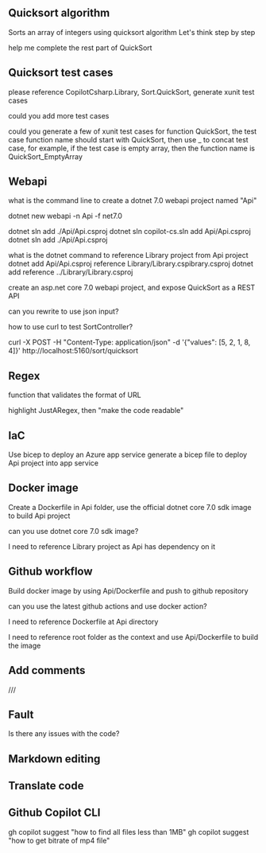 ## Quicksort algorithm
Sorts an array of integers using quicksort algorithm
Let's think step by step

help me complete the rest part of QuickSort

## Quicksort test cases
please reference CopilotCsharp.Library, Sort.QuickSort, generate xunit test cases

could you add more test cases

could you generate a few of xunit test cases for function QuickSort, the test case function name should start with QuickSort, then use _ to concat test case, for example, if the test case is empty array, then the function name is QuickSort_EmptyArray

## Webapi
what is the command line to create a dotnet 7.0 webapi project named "Api"

dotnet new webapi -n Api -f net7.0

dotnet sln add ./Api/Api.csproj
dotnet sln copilot-cs.sln add Api/Api.csproj 
dotnet sln add ./Api/Api.csproj

what is the dotnet command to reference Library project from Api project
dotnet add Api/Api.csproj reference Library/Library.cspibrary.csproj
dotnet add reference ../Library/Library.csproj

create an asp.net core 7.0 webapi project, and expose QuickSort as a REST API

can you rewrite to use json input?

how to use curl to test SortController?

curl -X POST -H "Content-Type: application/json" -d '{"values": [5, 2, 1, 8, 4]}' http://localhost:5160/sort/quicksort

## Regex
function that validates the format of URL

highlight JustARegex, then "make the code readable"

## IaC
Use bicep to deploy an Azure app service
generate a bicep file to deploy Api project into app service

## Docker image
Create a Dockerfile in Api folder, use the official dotnet core 7.0 sdk image to build Api project

can you use dotnet core 7.0 sdk image?

I need to reference Library project as Api has dependency on it

## Github workflow
Build docker image by using Api/Dockerfile and push to github repository

can you use the latest github actions and use docker action?

I need to reference Dockerfile at Api directory

I need to reference root folder as the context and use Api/Dockerfile to build the image

## Add comments
///

## Fault
Is there any issues with the code?

## Markdown editing

## Translate code

## Github Copilot CLI
gh copilot suggest "how to find all files less than 1MB"
gh copilot suggest "how to get bitrate of mp4 file"
